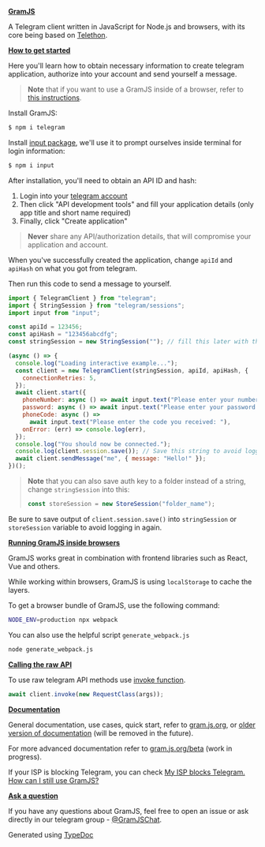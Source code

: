 [**GramJS**](https://gram.js.org/beta/index.html#gramjs)

A Telegram client written in JavaScript for Node.js and browsers, with its core being based on
[Telethon](https://github.com/LonamiWebs/Telethon).

[**How to get started**](https://gram.js.org/beta/index.html#how-to-get-started)

Here you'll learn how to obtain necessary information to create telegram application, authorize into your account and send yourself a message.

> **Note** that if you want to use a GramJS inside of a browser, refer to [this instructions](https://gram.js.org/introduction/advanced-installation).

Install GramJS:

```bash
$ npm i telegram

```

Install [input package](https://www.npmjs.com/package/input), we'll use it to prompt ourselves inside terminal for login information:

```bash
$ npm i input

```

After installation, you'll need to obtain an API ID and hash:

1. Login into your [telegram account](https://my.telegram.org/)
2. Then click "API development tools" and fill your application details (only app title and short name required)
3. Finally, click "Create application"

> **Never** share any API/authorization details, that will compromise your application and account.

When you've successfully created the application, change `apiId` and `apiHash` on what you got from telegram.

Then run this code to send a message to yourself.

```javascript
import { TelegramClient } from "telegram";
import { StringSession } from "telegram/sessions";
import input from "input";

const apiId = 123456;
const apiHash = "123456abcdfg";
const stringSession = new StringSession(""); // fill this later with the value from session.save()

(async () => {
  console.log("Loading interactive example...");
  const client = new TelegramClient(stringSession, apiId, apiHash, {
    connectionRetries: 5,
  });
  await client.start({
    phoneNumber: async () => await input.text("Please enter your number: "),
    password: async () => await input.text("Please enter your password: "),
    phoneCode: async () =>
      await input.text("Please enter the code you received: "),
    onError: (err) => console.log(err),
  });
  console.log("You should now be connected.");
  console.log(client.session.save()); // Save this string to avoid logging in again
  await client.sendMessage("me", { message: "Hello!" });
})();

```

> **Note** that you can also save auth key to a folder instead of a string, change `stringSession` into this:
>
> ```javascript
> const storeSession = new StoreSession("folder_name");
>
> ```

Be sure to save output of `client.session.save()` into `stringSession` or `storeSession` variable to avoid logging in again.

[**Running GramJS inside browsers**](https://gram.js.org/beta/index.html#running-gramjs-inside-browsers)

GramJS works great in combination with frontend libraries such as React, Vue and others.

While working within browsers, GramJS is using `localStorage` to cache the layers.

To get a browser bundle of GramJS, use the following command:

```bash
NODE_ENV=production npx webpack

```

You can also use the helpful script `generate_webpack.js`

```bash
node generate_webpack.js

```

[**Calling the raw API**](https://gram.js.org/beta/index.html#calling-the-raw-api)

To use raw telegram API methods use [invoke function](https://gram.js.org/beta/classes/TelegramClient.html#invoke).

```javascript
await client.invoke(new RequestClass(args));

```

[**Documentation**](https://gram.js.org/beta/index.html#documentation)

General documentation, use cases, quick start, refer to [gram.js.org](https://gram.js.org/), or [older version of documentation](https://painor.gitbook.io/gramjs) (will be removed in the future).

For more advanced documentation refer to [gram.js.org/beta](https://gram.js.org/beta) (work in progress).

If your ISP is blocking Telegram, you can check [My ISP blocks Telegram. How can I still use GramJS?](https://gist.github.com/SecurityAndStuff/7cd04b28216c49b73b30a64d56d630ab)

[**Ask a question**](https://gram.js.org/beta/index.html#ask-a-question)

If you have any questions about GramJS, feel free to open an issue or ask directly in our telegram group - [@GramJSChat](https://t.me/gramjschat).

Generated using [TypeDoc](https://typedoc.org/)
